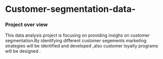 # Customer-segmentation-data-
### Project over view
This data analysis project is focusing on providing insighs on customer segmentation.By identifying different customer segements
marketing strategies will be identified and developed ,also customer loyalty programs will be designed .
